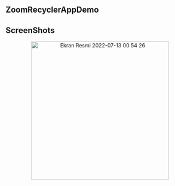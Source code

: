 ## ZoomRecyclerAppDemo
## ScreenShots

<p align="center">
<img width="369" alt="Ekran Resmi 2022-07-13 00 54 26" src="https://user-images.githubusercontent.com/103635954/178602420-ec1bf9df-a387-4a17-ad3d-377c52533613.png" >

